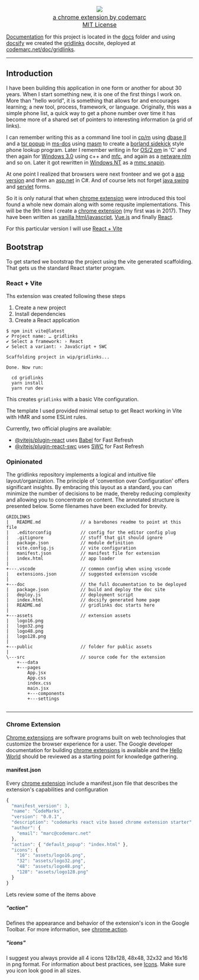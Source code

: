  <p align="center">
  <a href="https://codemarc.net">
    <picture></picture><br/><br/>
     <a aria-label="gridlinks logo" href="https://codemarc.net">
        <img src="https://img.shields.io/badge/g r i d l i n k s -blue?style=for-the-badge">
  </a>
    <font size="3">
        <br/><a href="https://codemarc/net">a chrome extension by codemarc</a>
        <br/><a aria-label="License" href="https://github.com/codemarc/gridlinks/blob/main/LICENSE">MIT License
  </a>
    </font>
    </h1>
  </a>
</p>


[Documentation](./doc/README.md) for this project is located in the [docs] folder and using [docsify] we created the [gridlinks][docsite] docsite, deployed at [codemarc.net/doc/gridlinks][docsite].

[docsite]: https://codemarc.net/doc/gridlinks
[docsify]: "https://docsify.js.org/#/"
[docs]: https://github.com/codemarc/gridlinks/tree/main/doc

---

## Introduction

I have been building this application in one form or another for about 30 years. When I start something new, it is one of the first things I work on. More than "hello world", it is something that allows for and encourages learning; a new tool, process, framework, or language. Originally, this was a simple phone list, a quick way to get a phone number over time it has become more of a shared set of pointers to interesting information (a grid of links).

I can remember writing this as a command line tool in [cp/m] using [dbase II] and a [tsr popup] in [ms-dos] using [masm] to create a [borland sidekick] style phone lookup program. Later I remember writing in for [OS/2 pm] in 'C' and then again for [Windows 3.0] using c++ and [mfc], and again as a [netware nlm] and so on. Later it got rewritten in [Windows NT] as a [mmc snapin].

At one point I realized that browsers were next fronteer and we got a [asp version] and then an [asp.net] in C#. And of course lets not forget [java swing] and [servlet] forms.

So it is only natural that when [chrome extension] were introduced this tool found a whole new domain along with some requsite implementations. This will be the 9th time I create a [chrome extension] (my first was in 2017). They have been written as [vanilla html/javascript], [Vue.js] and finally [React].

For this particular version I will use [React + Vite][vite]

[cp/m]: https://en.wikipedia.org/wiki/CP/M
[dbase II]: https://en.wikipedia.org/wiki/DBase
[tsr popup]: https://en.wikipedia.org/wiki/Terminate-and-stay-resident_program
[ms-dos]:https://en.wikipedia.org/wiki/MS-DOS
[masm]: https://en.wikipedia.org/wiki/Microsoft_Macro_Assembler
[borland sidekick]: https://en.wikipedia.org/wiki/Borland_Sidekick
[os/2 pm]: https://en.wikipedia.org/wiki/Presentation_Manager
[Windows 3.0]: https://en.wikipedia.org/wiki/Windows_3.0
[mfc]: https://en.wikipedia.org/wiki/Microsoft_Foundation_Class_Library
[netware nlm]: https://en.wikipedia.org/wiki/NetWare_Loadable_Module
[Windows NT]: https://en.wikipedia.org/wiki/Windows_NT
[mmc snapin]: https://en.wikipedia.org/wiki/Microsoft_Management_Console
[asp version]: https://en.wikipedia.org/wiki/Active_Server_Pages
[asp.net]: https://en.wikipedia.org/wiki/ASP.NET
[java swing]: https://en.wikipedia.org/wiki/Swing_(Java)
[servlet]: https://en.wikipedia.org/wiki/Jakarta_Servlet
[chrome extension]: https://en.wikipedia.org/wiki/Google_Chrome#Extensions
[vanilla html/javascript]: https://en.wikipedia.org/wiki/JavaScript#Web_libraries_and_frameworks
[Vue.js]: https://en.wikipedia.org/wiki/Vue.js
[React]:https://en.wikipedia.org/wiki/React_(JavaScript_library)
[Vite]:https://en.wikipedia.org/wiki/Vite_(software)
[docsify]: "https://docsify.js.org/#/"


## Bootstrap

To get started we bootstrap the project using the vite generated scaffolding.
That gets us the standard React starter program.

### React + Vite

Ths extension was created following these steps

1. Create a new project
2. Install dependencies
3. Create a React application

```code
$ npm init vite@latest
✔ Project name: … gridlinks
✔ Select a framework: › React
✔ Select a variant: › JavaScript + SWC

Scaffolding project in wip/gridlinks...

Done. Now run:

  cd gridlinks
  yarn install
  yarn run dev
```

This creates `gridlinks` with a basic Vite configuration.

The template I used provided minimal setup to get React working in Vite with HMR and some ESLint rules.

Currently, two official plugins are available:

- [@vitejs/plugin-react](https://github.com/vitejs/vite-plugin-react/blob/main/packages/plugin-react/README.md) uses [Babel](https://babeljs.io/) for Fast Refresh
- [@vitejs/plugin-react-swc](https://github.com/vitejs/vite-plugin-react-swc) uses [SWC](https://swc.rs/) for Fast Refresh


### Opinionated

The gridlinks repository implements a logical and intuitive file layout/organization. The principle of 'convention over Configuration' offers significant insights. By embracing this layout as a standard, you can minimize the number of decisions to be made, thereby reducing complexity and allowing you to concentrate on content. The annotated structure is presented below. Some filenames have been excluded for brevity.

```code
GRIDLINKS
|   README.md               // a barebones readme to point at this file
|   .editorconfig           // config for the editor config plug
|   .gitignore              // stuff that git should ignore
|   package.json            // module definition
|   vite.config.js          // vite configuration
|   manifest.json           // manifest file for extension
|   index.html              // app loader
|
+---.vscode                 // common config when using vscode
|   extensions.json         // suggested extension vscode
|
+---doc                     // the full documentation to be deployed
|   package.json            // build and deploy the doc site
|   deploy.js               // deployment script
|   index.html              // docsify generated home page
|   README.md               // gridlinks doc starts here
|
+---assets                  // extension assets
|   logo16.png
|   logo32.png
|   logo48.png
|   logo128.png
|
+---public                  // folder for public assets
|
\---src                     // source code for the extension
    +---data
    +---pages
        App.jsx
        App.css
        index.css
        main.jsx
        +---components
        +---settings


```

---

### Chrome Extension

[Chrome extensions]⁠⁠ are software programs built on web technologies that customize the browser experience for a user. The Google developer documentation for building [chrome extensions] is available and the [Hello World](https://developer.chrome.com/docs/extensions/get-started/tutorial/hello-world) should be reviewed as a starting point for knowledge gathering.

[Chrome extensions]: https://developer.chrome.com/docs/extensions/mv3/

#### manifest.json

Every [chrome extension] include a manifest.json file that describes the extension's capabilities and configuration

```javascript
{
  "manifest_version": 3,
  "name": "CodeMarks",
  "version": "0.0.1",
  "description": "codemarks react vite based chrome extension starter",
  "author": {
    "email": "marc@codemarc.net"
  },
  "action": { "default_popup": "index.html" },
  "icons": {
    "16": "assets/logo16.png",
    "32": "assets/logo32.png",
    "48": "assets/logo48.png",
    "128": "assets/logo128.png"
  }
}
```

Lets review some of the items above

##### "action"

Defines the appearance and behavior of the extension's icon in the Google Toolbar. For more information, see [chrome.action](https://developer.chrome.com/docs/extensions/reference/api/action).

##### "icons"

I suggest you always provide all 4 icons 128x128, 48x48, 32x32 and 16x16 in png format. For information about best practices, see [Icons](https://developer.chrome.com/docs/extensions/reference/manifest/icons). Make sure you icon look good in all sizes.


